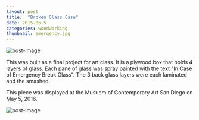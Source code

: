 ```yaml
---
layout: post
title:  "Broken Glass Case"
date: 2015-06-5
categories: woodworking
thumbnail: emergency.jpg
---
```


![post-image]({{site.url}}/assets/emergency.jpg)

This was built as a final project for art class. It is a plywood box that holds 4 layers of
glass. Each pane of glass was spray painted with the text "In Case of Emergency Break Glass". The 3 back glass layers were each laminated and the smashed.

This piece was displayed at the Musuem of Contemporary Art San Diego on May 5, 2016.

![post-image]({{site.url}}/assets/emergency2.jpg)
